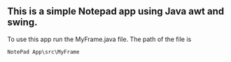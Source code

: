 ## This is a simple Notepad app using Java awt and swing. 
To use this app run the MyFrame.java file. 
The path of the file is 
```
NotePad App\src\MyFrame
```
